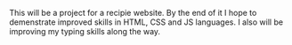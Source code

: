 This will be a project for a recipie website.
By the end of it I hope to demenstrate improved skills in HTML, CSS and JS languages.
I also will be improving my typing skills along the way.